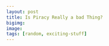 ```yaml
---
layout: post
title: Is Piracy Really a bad Thing?
bigimg:
image:
tags: [random, exciting-stuff]
---
```

